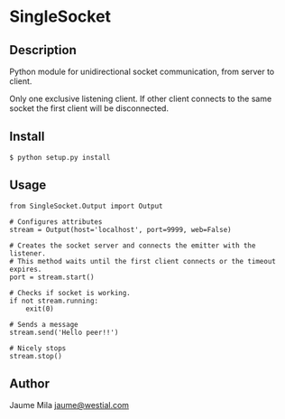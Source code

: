 SingleSocket
============

Description
-----------

Python module for unidirectional socket communication, from server to client.
 
Only one exclusive listening client. If other client connects to the same
socket the first client will be disconnected.


Install
-------

    $ python setup.py install


Usage
-----

    from SingleSocket.Output import Output

    # Configures attributes
    stream = Output(host='localhost', port=9999, web=False)
    
    # Creates the socket server and connects the emitter with the listener.
    # This method waits until the first client connects or the timeout expires.
    port = stream.start()

    # Checks if socket is working.
    if not stream.running:
        exit(0)

    # Sends a message
    stream.send('Hello peer!!')

    # Nicely stops
    stream.stop()


Author
------

Jaume Mila <jaume@westial.com>
